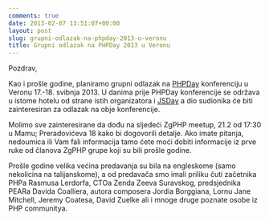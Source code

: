 ```yaml
---
comments: true
date: 2013-02-07 13:51:07+00:00
layout: post
slug: grupni-odlazak-na-phpday-2013-u-veronu
title: Grupni odlazak na PHPDay 2013 u Veronu
---
```


Pozdrav,

Kao i prošle godine, planiramo grupni odlazak na [PHPDay](http://2013.phpday.it/) konferenciju u Veronu 17.-18. svibnja 2013. U danima prije PHPDay konferencije se održava u istome hotelu od strane istih organizatora i [JSDay](http://2013.jsday.it/) a dio sudionika će biti zainteresiran za odlazak na obje konferencije.

Molimo sve zainteresirane da dođu na sljedeći ZgPHP meetup, 21.2 od 17:30 u Mamu; Preradovićeva 18 kako bi dogovorili detalje. Ako imate pitanja, nedoumica ili Vam fali informacija tamo ćete moći dobiti informacije iz prve ruke od članova ZgPHP grupe koji su bili prošle godine.

Prošle godine velika većina predavanja su bila na engleskome (samo nekolicina na talijanskome), a od predavača smo imali priliku čuti začetnika PHPa Rasmusa Lerdorfa, CTOa Zenda Zeeva Suravskog, predsjednika PEARa Davida Coalliera, autora composera Jordia Borggiana, Lornu Jane Mitchell, Jeremy Coatesa, David Zuelke ali i mnoge druge poznate osobe iz PHP communitya.



